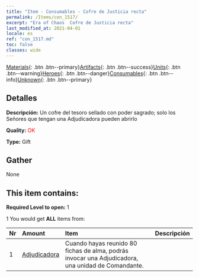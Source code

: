 ```yaml
---
title: "Item - Consumables - Cofre de Justicia recta"
permalink: /Items/con_1517/
excerpt: "Era of Chaos  Cofre de Justicia recta"
last_modified_at: 2021-04-01
locale: es
ref: "con_1517.md"
toc: false
classes: wide
---
```

 [Materials](/es/Items/){: .btn .btn--primary}[Artifacts](/es/Items/Artifacts/){: .btn .btn--success}[Units](/es/Items/Units/){: .btn .btn--warning}[Heroes](/es/Items/Heroes/){: .btn .btn--danger}[Consumables](/es/Items/Consumables/){: .btn .btn--info}[Unknown](/es/Items/Unknown/){: .btn .btn--primary}

## Detalles
 **Descripción:** Un cofre del tesoro sellado con poder sagrado; solo los Señores que tengan una Adjudicadora pueden abrirlo

 **Quality:** <span style="color: #FF0000">OK</span>

 **Type:** Gift

## Gather

  None

## This item contains:

 **Required Level to open:** 1

 1 You would get **ALL** items  from:

  | Nr | Amount |     Item    | Descripción |
  |:---|:-------|:------------|:-----------:|
  | 1 | [Adjudicadora](/es/Items/unt_198/) | Cuando hayas reunido 80 fichas de alma, podrás invocar una Adjudicadora, una unidad de Comandante. | 
